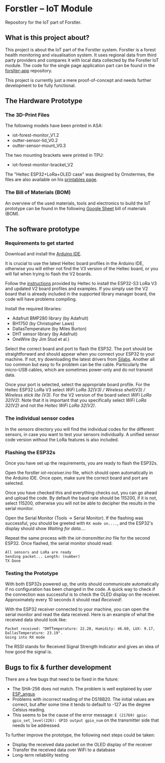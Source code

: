 # Forstler – IoT Module

Repository for the IoT part of Forstler.

## What is this project about?

This project is about the IoT part of the Forstler system. Forstler is a forest health monitoring and visualisation system. It uses regional data from third party providers and compares it with local data collected by the Forstler IoT module. The code for the single page application part can be found in the [forslter-app](https://github.com/n3ur0mancer/forstler-app) repository.

This project is currently just a mere proof-of-concept and needs further development to be fully functional.

## The Hardware Prototype

### The 3D-Print Files

The following models have been printed in ASA:

- iot-forest-monitor_V1.2
- outter-sensor-lid_V0.2
- outter-sensor-mount_V0.3

The two mounting brackets were printed in TPU:

- iot-forest-monitor-bracket_V2

The "Heltec ESP32+LoRa+OLED case" was designed by Ornotermes, the files are also available on his [printables page](https://www.printables.com/model/78782-heltec-esp32loraoled-case).

### The Bill of Materials (BOM)

An overview of the used materials, tools and electronics to build the IoT prototype can be found in the following [Google Sheet](https://docs.google.com/spreadsheets/d/1dz7JD1OWfYzz5f2v8qW8TEdJs5A8Jh1jVMu9EAY6Yb4/edit?usp=sharing) bill of materials (BOM).

## The software prototype

### Requirements to get started

Download and install the [Arduino IDE](https://www.arduino.cc/en/software/).

It is crucial to use the latest Heltec board profiles in the Arduino IDE, otherwise you will either not find the V3 version of the Heltec board, or you will fail when trying to flash the V2 boards.

Follow the [instructions](https://docs.heltec.org/en/node/esp32/quick_start.html#via-arduino-board-manager) provided by Heltec to install the ESP32-S3 LoRa V3 and updated V2 board profiles and examples. If you simply use the V2 board that is already included in the supported library manager board, the code will have problems compiling.

Install the required libraries:

- Adafruit BMP280 library (by Adafruit)
- BH1750 (by Christopher Laws)
- DallasTemperature (by Miles Burton)
- DHT sensor library (by Adafruit)
- OneWire (by Jim Stud et al.)

Select the correct board and port to flash the ESP32. The port should be straightforward and should appear when you connect your ESP32 to your machine. If not, try downloading the latest drivers from [Silabs](https://www.silabs.com/developers/usb-to-uart-bridge-vcp-drivers). Another all too common but easy to fix problem can be the cable. Particularly the micro-USB cables, which are sometimes power-only and do not transmit data.

Once your port is selected, select the appropriate board profile. For the Heltec ESP32 LoRa V3 select _WiFi LoRa 32(V3) / Wireless shell(V3) / Wireless stick lite (V3)_. For the V2 version of the board select _WiFi LoRa 32(V2)_. Note that it is important that you specifically select _WiFi LoRa 32(V2)_ and not the _Heltec WiFi LoRa 32(V2)_.

### The individual sensor codes

In the _sensors_ directory you will find the individual codes for the different sensors, in case you want to test your sensors individually. A unified sensor code version without the LoRa features is also included.

### Flashing the ESP32s

Once you have set up the requirements, you are ready to flash the ESP32s.

Open the forstler _iot-receiver.ino_ file, which should open automatically in the Arduino IDE. Once open, make sure the correct board and port are selected.

Once you have checked this and everything checks out, you can go ahead and upload the code. By default the baud rate should be 115200, if it is not, select 115200, otherwise you will not be able to decipher the results in the serial monitor.

Open the Serial Monitor (Tools -> Serial Monitor). If the flashing was successful, you should be greeted with `RX mode on....`, and the ESP32's display should show _Waiting for data..._.

Repeat the same process with the _iot-transmitter.ino_ file for the second ESP32. Once flashed, the serial monitor should read:

```
All sensors and LoRa are ready
Sending packet... Length: (number)
TX Done
```

### Testing the Prototype

With both ESP32s powered up, the units should communicate automatically if no configuration has been changed in the code. A quick way to check if the connection was successful is to check the OLED display on the receiver. Approximately every 10 seconds it should read _Received!_.

With the ESP32 receiver connected to your machine, you can open the serial monitor and read the data received. Here is an example of what the received data should look like:

```
Packet received: "DHTTemperature: 22.20, Humidity: 46.60, LUX: 9.17, DallasTemperature: 23.19".
Going into RX mode
```

The RSSI stands for Received Signal Strength Indicator and gives an idea of how good the signal is.

## Bugs to fix & further development

There are a few bugs that need to be fixed in the future:

- The SHA-256 does not match. The problem is well explained by user [ESP_angus](https://www.esp32.com/viewtopic.php?t=10143)
- Problems with incorrect reading of the DS18B20. The initial values are correct, but after some time it tends to default to -127 as the degree Celsius reading.
- This seems to be the cause of the error message: `E (21769) gpio: gpio_set_level(226): GPIO output gpio_num` on the transmitter side that needs to be addressed.

To further improve the prototype, the following next steps could be taken:

- Display the received data packet on the OLED display of the receiver
- Transfer the received data over WiFi to a database
- Long-term reliability testing
